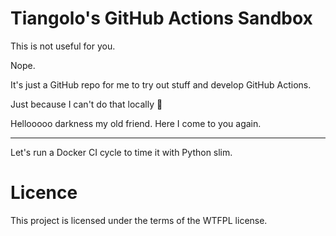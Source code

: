 # Tiangolo's GitHub Actions Sandbox

This is not useful for you.

Nope.

It's just a GitHub repo for me to try out stuff and develop GitHub Actions.

Just because I can't do that locally 🤷

Hellooooo darkness my old friend. Here I come to you again.

---

Let's run a Docker CI cycle to time it with Python slim.

# Licence

This project is licensed under the terms of the WTFPL license.
